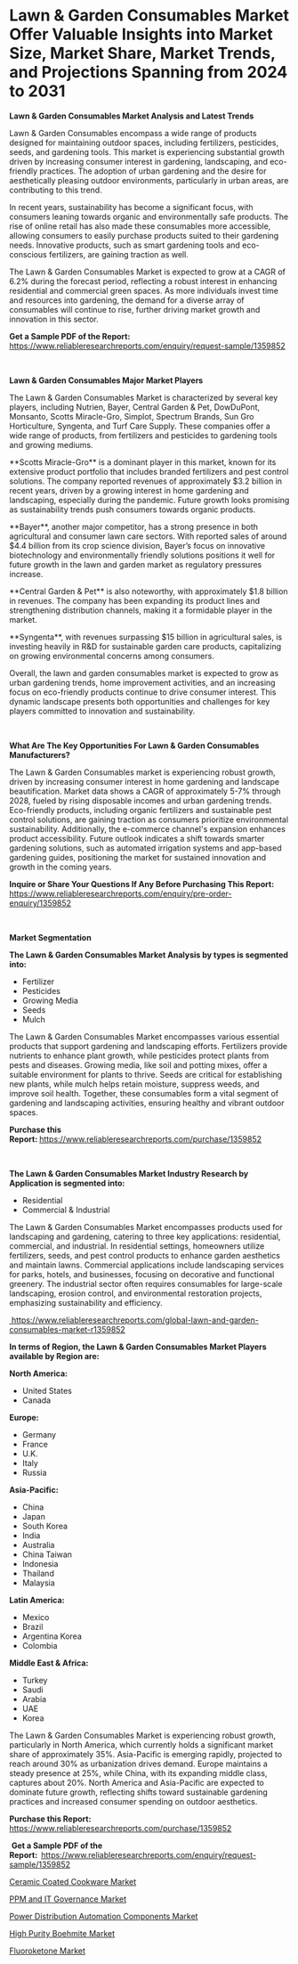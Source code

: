 <p><h1>Lawn & Garden Consumables Market Offer Valuable Insights into Market Size, Market Share, Market Trends, and Projections Spanning from 2024 to 2031</h1></p><p><strong>Lawn & Garden Consumables Market Analysis and Latest Trends</strong></p>
<p><p>Lawn & Garden Consumables encompass a wide range of products designed for maintaining outdoor spaces, including fertilizers, pesticides, seeds, and gardening tools. This market is experiencing substantial growth driven by increasing consumer interest in gardening, landscaping, and eco-friendly practices. The adoption of urban gardening and the desire for aesthetically pleasing outdoor environments, particularly in urban areas, are contributing to this trend. </p><p>In recent years, sustainability has become a significant focus, with consumers leaning towards organic and environmentally safe products. The rise of online retail has also made these consumables more accessible, allowing consumers to easily purchase products suited to their gardening needs. Innovative products, such as smart gardening tools and eco-conscious fertilizers, are gaining traction as well.</p><p>The Lawn & Garden Consumables Market is expected to grow at a CAGR of 6.2% during the forecast period, reflecting a robust interest in enhancing residential and commercial green spaces. As more individuals invest time and resources into gardening, the demand for a diverse array of consumables will continue to rise, further driving market growth and innovation in this sector.</p></p>
<p><strong>Get a Sample PDF of the Report:&nbsp;</strong> <a href="https://www.reliableresearchreports.com/enquiry/request-sample/1359852?utm_campaign=34&utm_medium=2&utm_source=Github&utm_content=ia&utm_term=02102024&utm_id=lawn-garden-consumables">https://www.reliableresearchreports.com/enquiry/request-sample/1359852</a></p>
<p>&nbsp;</p>
<p><strong>Lawn & Garden Consumables Major Market Players</strong></p>
<p><p>The Lawn & Garden Consumables Market is characterized by several key players, including Nutrien, Bayer, Central Garden & Pet, DowDuPont, Monsanto, Scotts Miracle-Gro, Simplot, Spectrum Brands, Sun Gro Horticulture, Syngenta, and Turf Care Supply. These companies offer a wide range of products, from fertilizers and pesticides to gardening tools and growing mediums.</p><p>**Scotts Miracle-Gro** is a dominant player in this market, known for its extensive product portfolio that includes branded fertilizers and pest control solutions. The company reported revenues of approximately $3.2 billion in recent years, driven by a growing interest in home gardening and landscaping, especially during the pandemic. Future growth looks promising as sustainability trends push consumers towards organic products.</p><p>**Bayer**, another major competitor, has a strong presence in both agricultural and consumer lawn care sectors. With reported sales of around $4.4 billion from its crop science division, Bayer’s focus on innovative biotechnology and environmentally friendly solutions positions it well for future growth in the lawn and garden market as regulatory pressures increase.</p><p>**Central Garden & Pet** is also noteworthy, with approximately $1.8 billion in revenues. The company has been expanding its product lines and strengthening distribution channels, making it a formidable player in the market.</p><p>**Syngenta**, with revenues surpassing $15 billion in agricultural sales, is investing heavily in R&D for sustainable garden care products, capitalizing on growing environmental concerns among consumers.</p><p>Overall, the lawn and garden consumables market is expected to grow as urban gardening trends, home improvement activities, and an increasing focus on eco-friendly products continue to drive consumer interest. This dynamic landscape presents both opportunities and challenges for key players committed to innovation and sustainability.</p></p>
<p>&nbsp;</p>
<p><strong>What Are The Key Opportunities For Lawn & Garden Consumables Manufacturers?</strong></p>
<p><p>The Lawn & Garden Consumables market is experiencing robust growth, driven by increasing consumer interest in home gardening and landscape beautification. Market data shows a CAGR of approximately 5-7% through 2028, fueled by rising disposable incomes and urban gardening trends. Eco-friendly products, including organic fertilizers and sustainable pest control solutions, are gaining traction as consumers prioritize environmental sustainability. Additionally, the e-commerce channel's expansion enhances product accessibility. Future outlook indicates a shift towards smarter gardening solutions, such as automated irrigation systems and app-based gardening guides, positioning the market for sustained innovation and growth in the coming years.</p></p>
<p><strong>Inquire or Share Your Questions If Any Before Purchasing This Report:</strong> <a href="https://www.reliableresearchreports.com/enquiry/pre-order-enquiry/1359852?utm_campaign=34&utm_medium=2&utm_source=Github&utm_content=ia&utm_term=02102024&utm_id=lawn-garden-consumables">https://www.reliableresearchreports.com/enquiry/pre-order-enquiry/1359852</a></p>
<p>&nbsp;</p>
<p><strong>Market Segmentation</strong></p>
<p><strong>The Lawn & Garden Consumables Market Analysis by types is segmented into:</strong></p>
<p><ul><li>Fertilizer</li><li>Pesticides</li><li>Growing Media</li><li>Seeds</li><li>Mulch</li></ul></p>
<p><p>The Lawn & Garden Consumables Market encompasses various essential products that support gardening and landscaping efforts. Fertilizers provide nutrients to enhance plant growth, while pesticides protect plants from pests and diseases. Growing media, like soil and potting mixes, offer a suitable environment for plants to thrive. Seeds are critical for establishing new plants, while mulch helps retain moisture, suppress weeds, and improve soil health. Together, these consumables form a vital segment of gardening and landscaping activities, ensuring healthy and vibrant outdoor spaces.</p></p>
<p><strong>Purchase this Report:&nbsp;</strong><a href="https://www.reliableresearchreports.com/purchase/1359852?utm_campaign=34&utm_medium=2&utm_source=Github&utm_content=ia&utm_term=02102024&utm_id=lawn-garden-consumables">https://www.reliableresearchreports.com/purchase/1359852</a></p>
<p>&nbsp;</p>
<p><strong>The Lawn & Garden Consumables Market Industry Research by Application is segmented into:</strong></p>
<p><ul><li>Residential</li><li>Commercial & Industrial</li></ul></p>
<p><p>The Lawn & Garden Consumables Market encompasses products used for landscaping and gardening, catering to three key applications: residential, commercial, and industrial. In residential settings, homeowners utilize fertilizers, seeds, and pest control products to enhance garden aesthetics and maintain lawns. Commercial applications include landscaping services for parks, hotels, and businesses, focusing on decorative and functional greenery. The industrial sector often requires consumables for large-scale landscaping, erosion control, and environmental restoration projects, emphasizing sustainability and efficiency.</p></p>
<p><a href="https://www.reliableresearchreports.com/global-lawn-and-garden-consumables-market-r1359852?utm_campaign=34&utm_medium=2&utm_source=Github&utm_content=ia&utm_term=02102024&utm_id=lawn-garden-consumables">&nbsp;https://www.reliableresearchreports.com/global-lawn-and-garden-consumables-market-r1359852</a></p>
<p><strong>In terms of Region, the Lawn & Garden Consumables Market Players available by Region are:</strong></p>
<p>
    <p> <strong> North America: </strong>
        <ul>
            <li>United States</li>
            <li>Canada</li>
        </ul>
        </p> 
    <p> <strong> Europe: </strong>
        <ul>
            <li>Germany</li>
            <li>France</li>
            <li>U.K.</li>
            <li>Italy</li>
            <li>Russia</li>
        </ul>
        </p> 
    <p> <strong> Asia-Pacific: </strong>
        <ul>
            <li>China</li>
            <li>Japan</li>
            <li>South Korea</li>
            <li>India</li>
            <li>Australia</li>
            <li>China Taiwan</li>
            <li>Indonesia</li>
            <li>Thailand</li>
            <li>Malaysia</li>
        </ul>
        </p> 
    <p> <strong> Latin America: </strong>
        <ul>
            <li>Mexico</li>
            <li>Brazil</li>
            <li>Argentina Korea</li>
            <li>Colombia</li>
        </ul>
        </p> 
    <p> <strong> Middle East & Africa: </strong>
        <ul>
            <li>Turkey</li>
            <li>Saudi</li>
            <li>Arabia</li>
            <li>UAE</li>
            <li>Korea</li>
        </ul>
    </p>
    </p>
<p><p>The Lawn & Garden Consumables Market is experiencing robust growth, particularly in North America, which currently holds a significant market share of approximately 35%. Asia-Pacific is emerging rapidly, projected to reach around 30% as urbanization drives demand. Europe maintains a steady presence at 25%, while China, with its expanding middle class, captures about 20%. North America and Asia-Pacific are expected to dominate future growth, reflecting shifts toward sustainable gardening practices and increased consumer spending on outdoor aesthetics.</p></p>
<p><strong>Purchase this Report: </strong><a href="https://www.reliableresearchreports.com/purchase/1359852?utm_campaign=34&utm_medium=2&utm_source=Github&utm_content=ia&utm_term=02102024&utm_id=lawn-garden-consumables">https://www.reliableresearchreports.com/purchase/1359852</a></p>
<p>&nbsp;<strong>Get a Sample PDF of the Report:&nbsp;&nbsp;</strong><a href="https://www.reliableresearchreports.com/enquiry/request-sample/1359852?utm_campaign=34&utm_medium=2&utm_source=Github&utm_content=ia&utm_term=02102024&utm_id=lawn-garden-consumables">https://www.reliableresearchreports.com/enquiry/request-sample/1359852</a></p>
<p><strong></strong></p>
<p><p><a href="https://issuu.com/reportprime-2/docs/ceramic-coated-cookware-market-size_84edf750eac905?utm_campaign=34&utm_medium=2&utm_source=Github&utm_content=ia&utm_term=02102024&utm_id=lawn-garden-consumables">Ceramic Coated Cookware Market</a></p><p><a href="https://github.com/Alanbrewer218/Market-Research-Report-List-1/blob/main/ppm-and-it-governance-market.md?utm_campaign=34&utm_medium=2&utm_source=Github&utm_content=ia&utm_term=02102024&utm_id=lawn-garden-consumables">PPM and IT Governance Market</a></p><p><a href="https://github.com/kaufmannDavid16/Market-Research-Report-List-1/blob/main/power-distribution-automation-components-market.md?utm_campaign=34&utm_medium=2&utm_source=Github&utm_content=ia&utm_term=02102024&utm_id=lawn-garden-consumables">Power Distribution Automation Components Market</a></p><p><a href="https://www.linkedin.com/pulse/high-purity-boehmite-market-outlook-complete-industry-analysis-tpjpf?trackingId=SvT3xK7KSb6dLnSQvLW2iA%3D%3D&utm_campaign=34&utm_medium=2&utm_source=Github&utm_content=ia&utm_term=02102024&utm_id=lawn-garden-consumables">High Purity Boehmite Market</a></p><p><a href="https://www.linkedin.com/pulse/global-fluoroketone-market-trends-analysis-future-growth-blise?trackingId=V1fLmXVcQrmKNQeg%2Fpxz8Q%3D%3D&utm_campaign=34&utm_medium=2&utm_source=Github&utm_content=ia&utm_term=02102024&utm_id=lawn-garden-consumables">Fluoroketone Market</a></p></p>